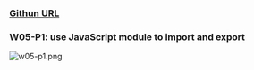 ### [Githun URL](https://github.com/soso1554848/1112-1N-js-demo-211410831.git)

### W05-P1: use JavaScript module to import and export

![w05-p1.png](https://erogcveccbzsyhbgputf.supabase.co/storage/v1/object/public/demo-xx/md_1N_img/w05-p1.png)

```

```

